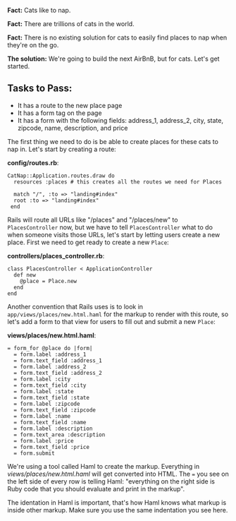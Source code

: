 **Fact:** Cats like to nap. 

**Fact:** There are trillions of cats in the world.

**Fact:** There is no existing solution for cats to easily find places to nap when they're on the go. 

**The solution:** We're going to build the next AirBnB, but for cats. Let's get started.

## Tasks to Pass:  

* It has a route to the new place page
* It has a form tag on the page
* It has a form with the following fields: address_1, address_2, city, state, zipcode, name, description, and price

The first thing we need to do is be able to create places for these cats to nap in. Let's start by creating a route:

**config/routes.rb**:

    CatNap::Application.routes.draw do
      resources :places # this creates all the routes we need for Places
      
      match "/", :to => "landing#index"
      root :to => "landing#index"
     end

Rails will route all URLs like "/places" and "/places/new" to `PlacesController` now, but we have to tell `PlacesController` what to do when someone visits those URLs, let's start by letting users create a new place. First we need to get ready to create a new `Place`:

**controllers/places_controller.rb**:

	class PlacesController < ApplicationController
      def new
        @place = Place.new
      end
    end
    
Another convention that Rails uses is to look in `app/views/places/new.html.haml` for the markup to render with this route, so let's add a form to that view for users to fill out and submit a new `Place`:

**views/places/new.html.haml**:

    = form_for @place do |form|
      = form.label :address_1
      = form.text_field :address_1
      = form.label :address_2
      = form.text_field :address_2
      = form.label :city
      = form.text_field :city
      = form.label :state
      = form.text_field :state
      = form.label :zipcode
      = form.text_field :zipcode
      = form.label :name
      = form.text_field :name
      = form.label :description
      = form.text_area :description
      = form.label :price
      = form.text_field :price
      = form.submit
      
We're using a tool called Haml to create the markup. Everything in *views/places/new.html.haml* will get converted into HTML. The `=` you see on the left side of every row is telling Haml: "everything on the right side is Ruby code that you should evaluate and print in the markup". 

The identation in Haml is important, that's how Haml knows what markup is inside other markup. Make sure you use the same indentation you see here.
